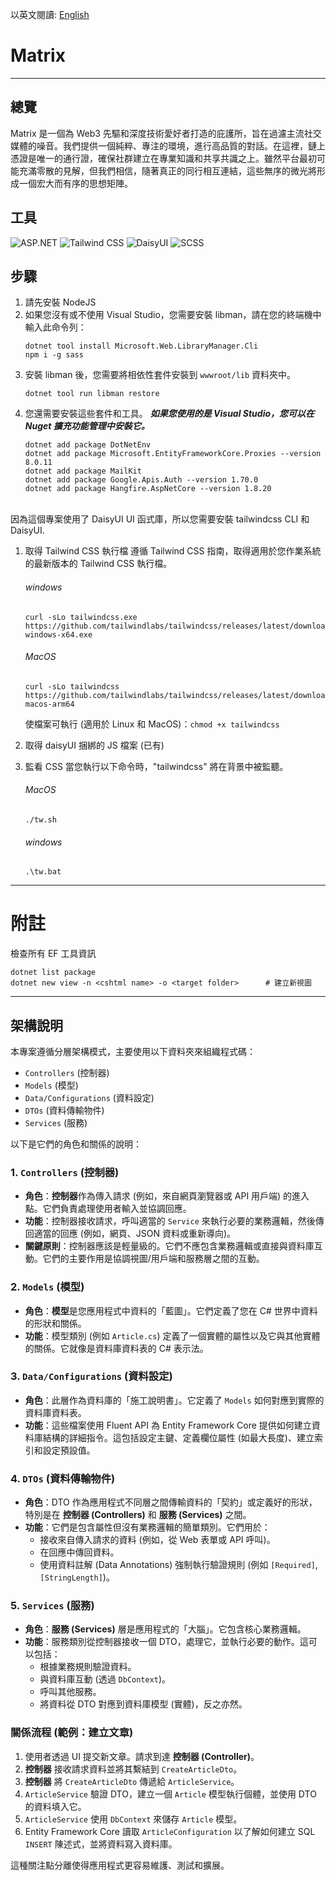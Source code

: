 以英文閱讀: [English](README.md)

# Matrix
---

## 總覽
Matrix 是一個為 Web3 先驅和深度技術愛好者打造的庇護所，旨在過濾主流社交媒體的噪音。我們提供一個純粹、專注的環境，進行高品質的對話。在這裡，鏈上憑證是唯一的通行證，確保社群建立在專業知識和共享共識之上。雖然平台最初可能充滿零散的見解，但我們相信，隨著真正的同行相互連結，這些無序的微光將形成一個宏大而有序的思想矩陣。

## 工具
![ASP.NET](https://img.shields.io/badge/ASP.NET-512BD4?style=for-the-badge&logo=dotnet&logoColor=white) ![Tailwind CSS](https://img.shields.io/badge/Tailwind_CSS-38B2AC?style=for-the-badge&logo=tailwind-css&logoColor=white) ![DaisyUI](https://img.shields.io/badge/daisyui-5A0EF8?style=for-the-badge&logo=daisyui&logoColor=white) ![SCSS](https://img.shields.io/badge/SCSS-CC6699?style=for-the-badge&logo=sass&logoColor=white)


## 步驟
1. 請先安裝 NodeJS
2. 如果您沒有或不使用 Visual Studio，您需要安裝 libman，請在您的終端機中輸入此命令列：
    ```
    dotnet tool install Microsoft.Web.LibraryManager.Cli
    npm i -g sass
    ```
3. 安裝 libman 後，您需要將相依性套件安裝到 `wwwroot/lib` 資料夾中。
    ```
    dotnet tool run libman restore
    ```
4. 您還需要安裝這些套件和工具。
    <i><b>如果您使用的是 Visual Studio，您可以在 Nuget 擴充功能管理中安裝它。</b></i>
    ```
    dotnet add package DotNetEnv
    dotnet add package Microsoft.EntityFrameworkCore.Proxies --version 8.0.11
    dotnet add package MailKit
    dotnet add package Google.Apis.Auth --version 1.70.0
    dotnet add package Hangfire.AspNetCore --version 1.8.20
    ```
<br />
因為這個專案使用了 DaisyUI UI 函式庫，所以您需要安裝 tailwindcss CLI 和 DaisyUI.<br>

  1. 取得 Tailwind CSS 執行檔
  遵循 Tailwind CSS 指南，取得適用於您作業系統的最新版本的 Tailwind CSS 執行檔。

      ###### windows
      ```
      curl -sLo tailwindcss.exe https://github.com/tailwindlabs/tailwindcss/releases/latest/download/tailwindcss-windows-x64.exe
      ```
      ###### MacOS
      ```
      curl -sLo tailwindcss https://github.com/tailwindlabs/tailwindcss/releases/latest/download/tailwindcss-macos-arm64
      ```
      使檔案可執行 (適用於 Linux 和 MacOS)：`chmod +x tailwindcss`

  1. 取得 daisyUI 捆綁的 JS 檔案 (已有)
  2. 監看 CSS
      當您執行以下命令時，"tailwindcss" 將在背景中被監聽。
      ###### MacOS
      ```
      ./tw.sh
      ```
      ###### windows
      ```
      .\tw.bat
      ```

---
# 附註

檢查所有 EF 工具資訊
```
dotnet list package
dotnet new view -n <cshtml name> -o <target folder>      # 建立新視圖
```

---
## 架構說明

本專案遵循分層架構模式，主要使用以下資料夾來組織程式碼：

*   `Controllers` (控制器)
*   `Models` (模型)
*   `Data/Configurations` (資料設定)
*   `DTOs` (資料傳輸物件)
*   `Services` (服務)

以下是它們的角色和關係的說明：

### 1. `Controllers` (控制器)

*   **角色**：**控制器**作為傳入請求 (例如，來自網頁瀏覽器或 API 用戶端) 的進入點。它們負責處理使用者輸入並協調回應。
*   **功能**：控制器接收請求，呼叫適當的 `Service` 來執行必要的業務邏輯，然後傳回適當的回應 (例如，網頁、JSON 資料或重新導向)。
*   **關鍵原則**：控制器應該是輕量級的。它們不應包含業務邏輯或直接與資料庫互動。它們的主要作用是協調視圖/用戶端和服務層之間的互動。

### 2. `Models` (模型)

*   **角色**：**模型**是您應用程式中資料的「藍圖」。它們定義了您在 C# 世界中資料的形狀和關係。
*   **功能**：模型類別 (例如 `Article.cs`) 定義了一個實體的屬性以及它與其他實體的關係。它就像是資料庫資料表的 C# 表示法。

### 3. `Data/Configurations` (資料設定)

*   **角色**：此層作為資料庫的「施工說明書」。它定義了 `Models` 如何對應到實際的資料庫資料表。
*   **功能**：這些檔案使用 Fluent API 為 Entity Framework Core 提供如何建立資料庫結構的詳細指令。這包括設定主鍵、定義欄位屬性 (如最大長度)、建立索引和設定預設值。

### 4. `DTOs` (資料傳輸物件)

*   **角色**：DTO 作為應用程式不同層之間傳輸資料的「契約」或定義好的形狀，特別是在 **控制器 (Controllers)** 和 **服務 (Services)** 之間。
*   **功能**：它們是包含屬性但沒有業務邏輯的簡單類別。它們用於：
    *   接收來自傳入請求的資料 (例如，從 Web 表單或 API 呼叫)。
    *   在回應中傳回資料。
    *   使用資料註解 (Data Annotations) 強制執行驗證規則 (例如 `[Required]`, `[StringLength]`)。

### 5. `Services` (服務)

*   **角色**：**服務 (Services)** 層是應用程式的「大腦」。它包含核心業務邏輯。
*   **功能**：服務類別從控制器接收一個 DTO，處理它，並執行必要的動作。這可以包括：
    *   根據業務規則驗證資料。
    *   與資料庫互動 (透過 `DbContext`)。
    *   呼叫其他服務。
    *   將資料從 DTO 對應到資料庫模型 (實體)，反之亦然。

### 關係流程 (範例：建立文章)

1.  使用者透過 UI 提交新文章。請求到達 **控制器 (Controller)**。
2.  **控制器** 接收請求資料並將其繫結到 `CreateArticleDto`。
3.  **控制器** 將 `CreateArticleDto` 傳遞給 `ArticleService`。
4.  `ArticleService` 驗證 DTO，建立一個 `Article` 模型執行個體，並使用 DTO 的資料填入它。
5.  `ArticleService` 使用 `DbContext` 來儲存 `Article` 模型。
6.  Entity Framework Core 讀取 `ArticleConfiguration` 以了解如何建立 SQL `INSERT` 陳述式，並將資料寫入資料庫。

這種關注點分離使得應用程式更容易維護、測試和擴展。
